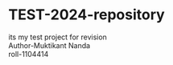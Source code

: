 # TEST-2024-repository
its my test project for revision
<br>
Author-Muktikant Nanda
<br>
roll-1104414
